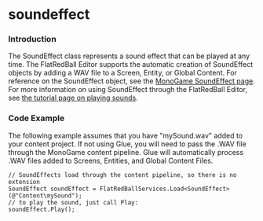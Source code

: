 # soundeffect

### Introduction

The SoundEffect class represents a sound effect that can be played at any time. The FlatRedBall Editor supports the automatic creation of SoundEffect objects by adding a WAV file to a Screen, Entity, or Global Content. For reference on the SoundEffect object, see the [MonoGame SoundEffect page](https://docs.monogame.net/api/Microsoft.Xna.Framework.Audio.SoundEffect.html). For more information on using SoundEffect through the FlatRedBall Editor, see [the tutorial page on playing sounds](../../../tutorials/glue-tutorials/glue-how-to-play-sounds.md).

### Code Example

The following example assumes that you have "mySound.wav" added to your content project. If not using Glue, you will need to pass the .WAV file through the MonoGame content pipeline. Glue will automatically process .WAV files added to Screens, Entities, and Global Content Files.

```
// SoundEffects load through the content pipeline, so there is no extension
SoundEffect soundEffect = FlatRedBallServices.Load<SoundEffect>(@"Content\mySound");
// to play the sound, just call Play:
soundEffect.Play();
```

###
